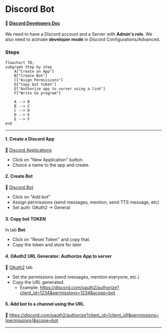 # Discord Bot

#### :link: [Discord Developers Doc](https://discord.com/developers/docs/intro)

We need to have a Discord account and a Server with **Admin's role**. We also need to activate **developer mode** in Discord Configurations/Advanced.

### Steps
```mermaid
flowchart TB;
subgraph Step by step
    A["Create an App"]
    B["Create Bot"]
    C["Asign Permissions"]
    D["Copy bot token"]
    E["Authorize app to server using a link"]
    F["Write Go program"]

    A --> B
    B --> C
    C --> D
    D --> E
    E --> F
end
```
---

#### 1. Create a Discord App
:link: [Discord Applications](https://discord.com/developers/applications)
- Click on "New Application" button.
- Choice a name to the app and create.

#### 2. Create Bot
:link: [Discord Bot](https://discord.com/developers/applications/bot)

- Click on "Add bot"
- Assign permissions (send messages, mention, send TTS message, etc)
- Set auth: OAuth2 &rarr; General

#### 3. Copy bot TOKEN
In tab **Bot**:
- Click on "Reset Token" and copy that.
- Copy the token and store for later


#### 4. OAuth2 URL Generator: Authorize App to server
:link: [OAuth2](https://discord.com/developers/applications/oauth2) tab

- Set the permissions (send messages, mention everyone, etc.)
- Copy the URL generated. 
  - Example: https://discord.com/oauth2/authorize?client_id=1234&permissions=1234&scope=bot

#### 5. Add bot to a channel using the URL

:link: https://discord.com/oauth2/authorize?client_id=[client_id]&permissions=[permissions]&scope=bot

---